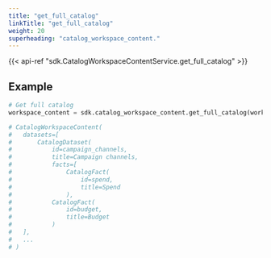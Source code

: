 ```yaml
---
title: "get_full_catalog"
linkTitle: "get_full_catalog"
weight: 20
superheading: "catalog_workspace_content."
---
```


{{< api-ref "sdk.CatalogWorkspaceContentService.get_full_catalog" >}}

## Example

```python
# Get full catalog
workspace_content = sdk.catalog_workspace_content.get_full_catalog(workspace_id="123")

# CatalogWorkspaceContent(
#   datasets=[
#       CatalogDataset(
#           id=campaign_channels,
#           title=Campaign channels,
#           facts=[
#               CatalogFact(
#                   id=spend,
#                   title=Spend
#               ),
#           CatalogFact(
#               id=budget,
#               title=Budget
#           )
#   ],
#   ...
# )
```
